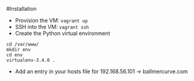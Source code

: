 #Installation
* Provision the VM: `vagrant up`
* SSH into the VM: `vagrant ssh`
* Create the Python virtual environment

```
cd /var/www/
mkdir env
cd env
virtualenv-3.4.0 .
```

* Add an entry in your hosts file for 192.168.56.101 -> ballmercurve.com
